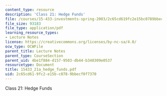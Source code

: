 ```yaml
---
content_type: resource
description: 'Class 21: Hedge Funds'
file: /courses/15-433-investments-spring-2003/2c65cd619fc2e15bc0789bbecf0f7370_15433_21a_hedge_funds.pdf
file_size: 93183
file_type: application/pdf
learning_resource_types:
- Lecture Notes
license: https://creativecommons.org/licenses/by-nc-sa/4.0/
ocw_type: OCWFile
parent_title: Lecture Notes
parent_type: CourseSection
parent_uid: 4be1f884-d157-9503-db44-b340309e0537
resourcetype: Document
title: 15433_21a_hedge_funds.pdf
uid: 2c65cd61-9fc2-e15b-c078-9bbecf0f7370
---
```

Class 21: Hedge Funds